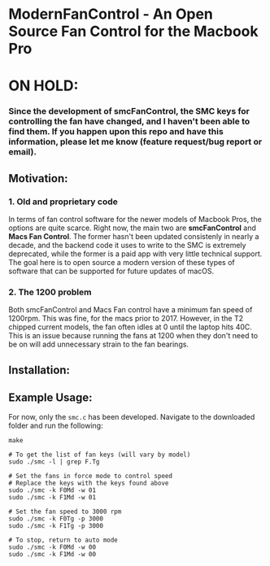 # ModernFanControl - An Open Source Fan Control for the Macbook Pro

# ON HOLD: 
### Since the development of smcFanControl, the SMC keys for controlling the fan have changed, and I haven't been able to find them. If you happen upon this repo and have this information, please let me know (feature request/bug report or email). 

## Motivation:
### 1. Old and proprietary code
In terms of fan control software for the newer models of Macbook Pros, the options are quite scarce. Right now, the main two are **smcFanControl** and **Macs Fan Control**. The former hasn't been updated consistenly in nearly a decade, and the backend code it uses to write to the SMC is extremely deprecated, while the former is a paid app with very little technical support. The goal here is to open source a modern version of these types of software that can be supported for future updates of macOS. 

### 2. The 1200 problem
Both smcFanControl and Macs Fan control have a minimum fan speed of 1200rpm. This was fine, for the macs prior to 2017. However, in the T2 chipped current models, the fan often idles at 0 until the laptop hits 40C. This is an issue because running the fans at 1200 when they don't need to be on will add unnecessary strain to the fan bearings.  

## Installation:



## Example Usage:
For now, only the `smc.c` has been developed. Navigate to the downloaded folder and run the following:
```shell
make

# To get the list of fan keys (will vary by model)
sudo ./smc -l | grep F.Tg

# Set the fans in force mode to control speed 
# Replace the keys with the keys found above
sudo ./smc -k F0Md -w 01
sudo ./smc -k F1Md -w 01

# Set the fan speed to 3000 rpm
sudo ./smc -k F0Tg -p 3000
sudo ./smc -k F1Tg -p 3000

# To stop, return to auto mode 
sudo ./smc -k F0Md -w 00
sudo ./smc -k F1Md -w 00

```

